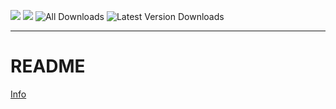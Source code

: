
![](https://img.shields.io/endpoint?url=https://foundryshields.com/version?style=for-the-badge%26url=https://raw.githubusercontent.com/deniztadice/dtd-a-fistful-of-flowers/main/module.json&label=ВЕРСІЯ%20FOUNDRY)
![](https://img.shields.io/endpoint?url=https://foundryshields.com/system?nameType=full%26showVersion=1%26style=for-the-badge%26url=https:github.com/deniztadice/dtd-a-fistful-of-flowers/raw/main/module.json&label=СИСТЕМА)
![All Downloads](https://img.shields.io/github/downloads/deniztadice/dtd-a-fistful-of-flowers/module.zip?style=for-the-badge&label=ВСЬОГО%20ЗАВАНТАЖЕНЬ&color=blue)
![Latest Version Downloads](https://img.shields.io/github/downloads/deniztadice/dtd-a-fistful-of-flowers/latest/module.zip?style=for-the-badge&label=Завантаженнь%20останньої%20версії&color=orange
)

---
# README

[Info](https://deniztadice.github.io/blog/adventures/pf2e/afof/)